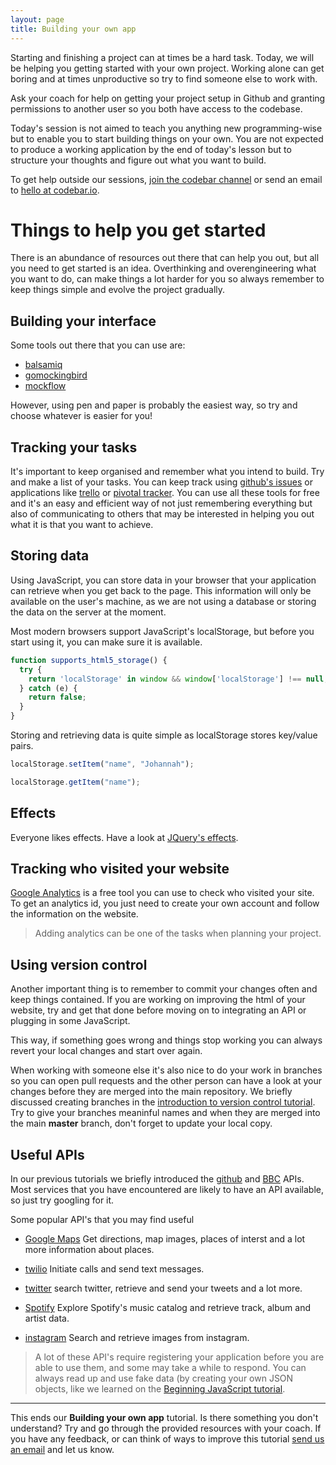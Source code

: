 ```yaml
---
layout: page
title: Building your own app
---
```


Starting and finishing a project can at times be a hard task. Today, we will be helping you getting started with your own project. Working alone can get boring and at times unproductive so try to find someone else to work with.

Ask your coach for help on getting your project setup in Github and granting permissions to another user so you both have access to the codebase.

Today's session is not aimed to teach you anything new programming-wise but to enable you to start building things on your own. You are not expected to produce a working application by the end of today's lesson but to structure your thoughts and figure out what you want to build.

To get help outside our sessions, [join the codebar channel](https://gitter.im/codebar) or send an email to [hello at codebar.io](mailto://hello@codebar.io).

# Things to help you get started

There is an abundance of resources out there that can help you out, but all you need to get started is an idea. Overthinking and overengineering what you want to do, can make things a lot harder for you so always remember to keep things simple and evolve the project gradually.

## Building your interface

Some tools out there that you can use are:

- [balsamiq](http://balsamiq.com/)
- [gomockingbird](http://gomockingbirder.com/)
- [mockflow](http://mockflow.com/pricing/)

However, using pen and paper is probably the easiest way, so try and choose whatever is easier for you!


## Tracking your tasks

It's important to keep organised and remember what you intend to build. Try and make a list of your tasks. You can keep track using [github's issues](https://github.com/blog/831-issues-2-0-the-next-generation) or applications like [trello](https://trello.com/) or [pivotal tracker](http://www.pivotaltracker.com/). You can use all these tools for free and it's an easy and efficient way of not just remembering everything but also of communicating to others that may be interested in helping you out what it is that you want to achieve.

## Storing data

Using JavaScript, you can store data in your browser that your application can retrieve when you get back to the page. This information will only be available on the user's machine, as we are not using a database or storing the data on the server at the moment.

Most modern browsers support JavaScript's localStorage, but before you start using it, you can make sure it is available.

```javascript
function supports_html5_storage() {
  try {
    return 'localStorage' in window && window['localStorage'] !== null;
  } catch (e) {
    return false;
  }
}
```


Storing and retrieving data is quite simple as localStorage stores key/value pairs.

```javascript
localStorage.setItem("name", "Johannah");

localStorage.getItem("name");
```

## Effects

Everyone likes effects. Have a look at [JQuery's effects](http://api.jquery.com/category/effects/). 

## Tracking who visited your website

[Google Analytics](http://www.google.com/analytics/) is a free tool you can use to check who visited your site. To get an analytics id, you just need to create your own account and follow the information on the website.

> Adding analytics can be one of the tasks when planning your project.

## Using version control

Another important thing is to remember to commit your changes often and keep things contained. If you are working on improving the html of your website, try and get that done before moving on to integrating an API or plugging in some JavaScript.

This way, if something goes wrong and things stop working you can always revert your local changes and start over again.

When working with someone else it's also nice to do your work in branches so you can open pull requests and the other person can have a look at your changes before they are merged into the main repository. We briefly discussed creating branches in the [introduction to version control tutorial](http://codebar.github.io/tutorials/version-control/introduction/tutorial.html). Try to give your branches meaninful names and when they are merged into the main **master** branch, don't forget to update your local copy.

## Useful APIs

In our previous tutorials we briefly introduced the [github](http://developer.github.com/v3/) and [BBC](http://www.bbc.co.uk/developer/technology/apis.html) APIs. Most services that you have encountered are likely to have an API available, so just try googling for it.

Some popular API's that you may find useful

- [Google Maps](https://developers.google.com/maps/) Get directions, map images, places of interst and a lot more information about places.

- [twilio](http://www.twilio.com/docs/api/rest) Initiate calls and send text messages.

- [twitter](https://dev.twitter.com/docs/api/1.1) search twitter, retrieve and send your tweets and a lot more.
- [Spotify](https://developer.spotify.com/technologies/web-api/) Explore Spotify's music catalog and retrieve track, album and artist data.

- [instagram](http://instagram.com/developer/endpoints/) Search and retrieve images from instagram.

> A lot of these API's require registering your application before you are able to use them, and some may take a while to respond. You can always read up and use fake data (by creating your own JSON objects, like we learned on the [Beginning JavaScript tutorial](http://codebar.github.io/tutorials/js/lesson2/tutorial.html).


---
This ends our **Building your own app** tutorial. Is there something you don't understand? Try and go through the provided resources with your coach. If you have any feedback, or can think of ways to improve this tutorial [send us an email](mailto:feedback@codebar.io) and let us know.

